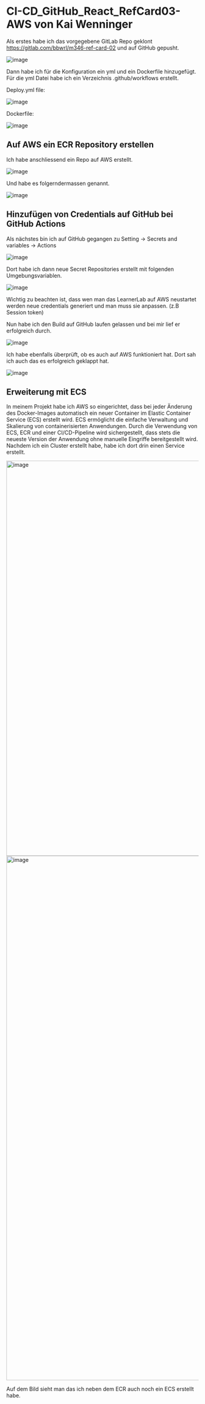 
# CI-CD_GitHub_React_RefCard03-AWS von Kai Wenninger

Als erstes habe ich das vorgegebene GitLab Repo geklont https://gitlab.com/bbwrl/m346-ref-card-02 und auf GitHub gepusht.

![image](https://github.com/user-attachments/assets/394b2477-1dcf-42cb-b635-e7d07049b5cd)

Dann habe ich für die Konfiguration ein yml und ein Dockerfile hinzugefügt. Für die yml Datei habe ich ein Verzeichnis .github/workflows erstellt.

Deploy.yml file:

![image](https://github.com/user-attachments/assets/d46dbc2f-f6b5-4b98-b205-c1f77da74307)

Dockerfile:

![image](https://github.com/user-attachments/assets/c50565b0-5e2e-4752-9127-f8191b3d36b6)

## Auf AWS ein ECR Repository erstellen

Ich habe anschliessend ein Repo auf AWS erstellt.

![image](https://github.com/user-attachments/assets/7d7b0a29-aa24-4e61-a2a9-5aaec86cae27)

Und habe es folgerndermassen genannt.

![image](https://github.com/user-attachments/assets/d59a0a74-6f38-4ebb-b6e2-dd2463ceb1c0)

## Hinzufügen von Credentials auf GitHub bei GitHub Actions

Als nächstes bin ich auf GitHub gegangen zu Setting -> Secrets and variables -> Actions

![image](https://github.com/user-attachments/assets/2c19714c-cc56-4247-bd7c-387cf1eea68f)

Dort habe ich dann neue Secret Repositories erstellt mit folgenden Umgebungsvariablen.

![image](https://github.com/user-attachments/assets/8bc4a00d-29df-4f28-a95d-d6d9486550ae)

Wichtig zu beachten ist, dass wen man das LearnerLab auf AWS neustartet werden neue credentials generiert und man muss sie anpassen. (z.B Session token)

Nun habe ich den Build auf GitHub laufen gelassen und bei mir lief er erfolgreich durch. 

![image](https://github.com/user-attachments/assets/931d398d-408e-4498-a5ab-48b13454a695)

Ich habe ebenfalls überprüft, ob es auch auf AWS funktioniert hat. Dort sah ich auch das es erfolgreich geklappt hat.

![image](https://github.com/user-attachments/assets/fa0ed294-d7b1-4c93-a76e-848333300ceb)

## Erweiterung mit ECS
In meinem Projekt habe ich AWS so eingerichtet, dass bei jeder Änderung des Docker-Images automatisch ein neuer Container im Elastic Container Service (ECS) erstellt wird. ECS ermöglicht die einfache Verwaltung und Skalierung von containerisierten Anwendungen. Durch die Verwendung von ECS, ECR und einer CI/CD-Pipeline wird sichergestellt, dass stets die neueste Version der Anwendung ohne manuelle Eingriffe bereitgestellt wird.
Nachdem ich ein Cluster erstellt habe, habe ich dort drin einen Service erstellt.

<img width="1032" alt="image" src="https://github.com/user-attachments/assets/e54a6ca3-6078-4cc5-b226-ee0745e51b1b">



<img width="1370" alt="image" src="https://github.com/user-attachments/assets/e3a0e287-04d7-471c-a83a-fcb296a45d13">



Auf dem Bild sieht man das ich neben dem ECR auch noch ein ECS erstellt habe.











